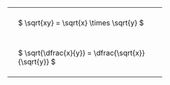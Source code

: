 ---
---

#  
<br>
<style type="text/css">
#T_11afc th.col_heading {
  text-align: left;
  font-size: 1em;
}
#T_11afc td {
  text-align: left;
  font-size: 1em;
  padding: 1.5em;
}
#T_11afc_row0_col0, #T_11afc_row1_col0 {
  width: 300px;
  white-space: pre-wrap;
}
</style>
<table id="T_11afc">
  <thead>
  </thead>
  <tbody>
    <tr>
      <td id="T_11afc_row0_col0" class="data row0 col0" >$ \sqrt{xy} = \sqrt{x} \times \sqrt{y} $</td>
    </tr>
    <tr>
      <td id="T_11afc_row1_col0" class="data row1 col0" >$ \sqrt{\dfrac{x}{y}} = \dfrac{\sqrt{x}}{\sqrt{y}} $</td>
    </tr>
  </tbody>
</table>
